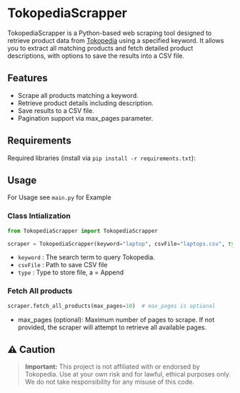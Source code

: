 
# TokopediaScrapper

TokopediaScrapper is a Python-based web scraping tool designed to retrieve product data from [Tokopedia](https:///tokopedia.com) using a specified keyword. It allows you to extract all matching products and fetch detailed product descriptions, with options to save the results into a CSV file.

## Features
- Scrape all products matching a keyword.
- Retrieve product details including description.
- Save results to a CSV file.
- Pagination support via max_pages parameter.

## Requirements
Required libraries (install via `pip install -r requirements.txt`):

## Usage
For Usage see `main.py` for Example

### Class Intialization
```python
from TokopediaScrapper import TokopediaScrapper

scraper = TokopediaScrapper(keyword="laptop", csvFile="laptops.csv", type='a')
```
- `keyword` : The search term to query Tokopedia.
- `csvFile` : Path to save CSV file
- `type` : Type to store file, a =  Append

### Fetch All products
```python
scraper.fetch_all_products(max_pages=10)  # max_pages is optional
```
- max_pages (optional): Maximum number of pages to scrape. If not provided, the scraper will attempt to retrieve all available pages.

## ⚠️ Caution

> **Important:** This project is not affiliated with or endorsed by Tokopedia. Use at your own risk and for lawful, ethical purposes only. We do not take responsibility for any misuse of this code.
